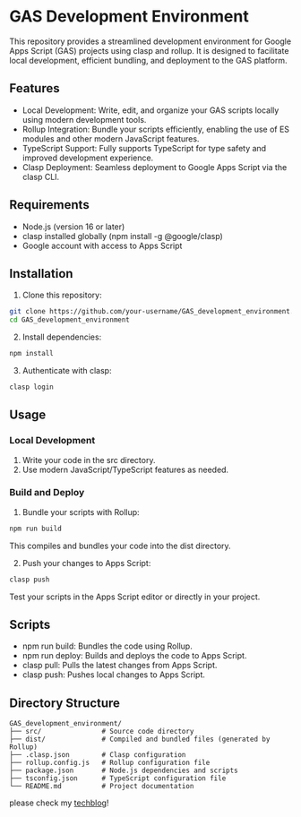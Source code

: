 # GAS Development Environment
This repository provides a streamlined development environment for Google Apps Script (GAS) projects using clasp and rollup. It is designed to facilitate local development, efficient bundling, and deployment to the GAS platform.

## Features
* Local Development: Write, edit, and organize your GAS scripts locally using modern development tools.
* Rollup Integration: Bundle your scripts efficiently, enabling the use of ES modules and other modern JavaScript features.
* TypeScript Support: Fully supports TypeScript for type safety and improved development experience.
* Clasp Deployment: Seamless deployment to Google Apps Script via the clasp CLI.
## Requirements
* Node.js (version 16 or later)
* clasp installed globally (npm install -g @google/clasp)
* Google account with access to Apps Script
## Installation
1. Clone this repository:

```bash
git clone https://github.com/your-username/GAS_development_environment.git
cd GAS_development_environment
```

2. Install dependencies:

```bash
npm install
```

3. Authenticate with clasp:

```bash
clasp login
```

## Usage
### Local Development
1. Write your code in the src directory.
2. Use modern JavaScript/TypeScript features as needed.
### Build and Deploy
1. Bundle your scripts with Rollup:

```bash
npm run build
```
This compiles and bundles your code into the dist directory.

2. Push your changes to Apps Script:

```bash
clasp push
```
Test your scripts in the Apps Script editor or directly in your project.

## Scripts
* npm run build: Bundles the code using Rollup.
* npm run deploy: Builds and deploys the code to Apps Script.
* clasp pull: Pulls the latest changes from Apps Script.
* clasp push: Pushes local changes to Apps Script.
## Directory Structure
```plaintext
GAS_development_environment/
├── src/               # Source code directory
├── dist/              # Compiled and bundled files (generated by Rollup)
├── .clasp.json        # Clasp configuration
├── rollup.config.js   # Rollup configuration file
├── package.json       # Node.js dependencies and scripts
├── tsconfig.json      # TypeScript configuration file
└── README.md          # Project documentation
```

please check my [techblog](https://zenn.dev/ritsumei_arupak/articles/522af3c807416a)!
